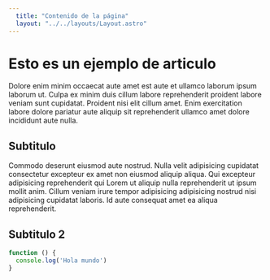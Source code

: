 ```yaml
---
  title: "Contenido de la página"
  layout: "../../layouts/Layout.astro"
---
```


# Esto es un ejemplo de articulo

Dolore enim minim occaecat aute amet est aute et ullamco laborum ipsum laborum ut. Culpa ex minim duis cillum labore reprehenderit proident labore veniam sunt cupidatat. Proident nisi elit cillum amet. Enim exercitation labore dolore pariatur aute aliquip sit reprehenderit ullamco amet dolore incididunt aute nulla.

## Subtitulo

Commodo deserunt eiusmod aute nostrud. Nulla velit adipisicing cupidatat consectetur excepteur ex amet non eiusmod aliquip aliqua. Qui excepteur adipisicing reprehenderit qui Lorem ut aliquip nulla reprehenderit ut ipsum mollit anim. Cillum veniam irure tempor adipisicing adipisicing nostrud nisi adipisicing cupidatat laboris. Id aute consequat amet ea aliqua reprehenderit.

## Subtitulo 2

```javascript
function () {
  console.log('Hola mundo')
}
```